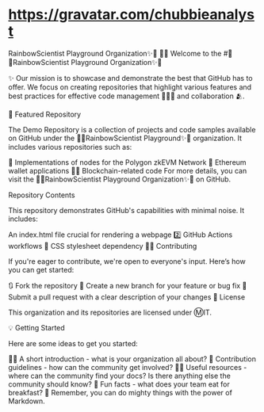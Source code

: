 # https://gravatar.com/chubbieanalyst
RainbowScientist Playground Organization✨🌈
🙋‍♀️ Welcome to the #🌈✨RainbowScientist Playground Organization✨🌈

✨ Our mission is to showcase and demonstrate the best that GitHub has to offer. We focus on creating repositories that highlight various features and best practices for effective code management 👨🏽‍💼 and collaboration 🫂.

🍿 Featured Repository

The Demo Repository is a collection of projects and code samples available on GitHub under the 🌈✨RainbowScientist Playground✨🌈 organization. It includes various repositories such as:

🦄 Implementations of nodes for the Polygon zkEVM Network
🔷 Ethereum wallet applications
⛓️‍💥 Blockchain-related code
For more details, you can visit the 🌈✨RainbowScientist Playground Organization✨🌈 on GitHub.

Repository Contents

This repository demonstrates GitHub's capabilities with minimal noise. It includes:

An index.html file crucial for rendering a webpage
2️⃣ GitHub Actions workflows
🎼 CSS stylesheet dependency
👩‍💻 Contributing

If you're eager to contribute, we're open to everyone's input. Here’s how you can get started:

🔃 Fork the repository
🌿 Create a new branch for your feature or bug fix
📝 Submit a pull request with a clear description of your changes
🪪 License

This organization and its repositories are licensed under Ⓜ️IT.

💡 Getting Started

Here are some ideas to get you started:

🙋‍♀️ A short introduction - what is your organization all about?
🌈 Contribution guidelines - how can the community get involved?
👩‍💻 Useful resources - where can the community find your docs? Is there anything else the community should know?
🍿 Fun facts - what does your team eat for breakfast?
🧙 Remember, you can do mighty things with the power of Markdown.
